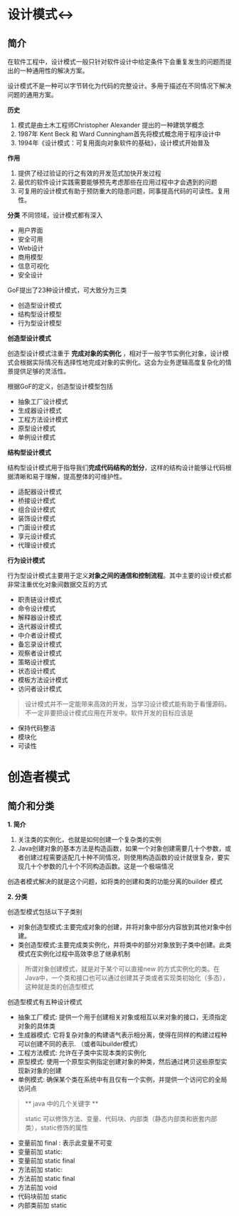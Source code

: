 # 设计模式<->
## 简介
在软件工程中，设计模式一般只针对软件设计中给定条件下会重复发生的问题而提出的一种通用性的解决方案。

设计模式不是一种可以字节转化为代码的完整设计。多用于描述在不同情况下解决问题的通用方案。


**历史**

1. 模式是由土木工程师Christopher Alexander 提出的一种建筑学概念
2. 1987年 Kent Beck 和 Ward Cunningham首先将模式概念用于程序设计中
3. 1994年《设计模式：可复用面向对象软件的基础》，设计模式开始普及

**作用**
1. 提供了经过验证的行之有效的开发范式加快开发过程
2. 最优的软件设计实践需要能够预先考虑那些在应用过程中才会遇到的问题
3. 可复用的设计模式有助于预防重大的隐患问题，同事提高代码的可读性。复用性。

**分类**
不同领域，设计模式都有深入
- 用户界面
- 安全可用
- Web设计
- 商用模型
- 信息可视化
- 安全设计

GoF提出了23种设计模式，可大致分为三类

- 创造型设计模式
- 结构型设计模型
- 行为型设计模型



**创造型设计模式**

创造型设计模式注重于 **完成对象的实例化** ，相对于一般字节实例化对象，设计模式会根据实际情况有选择性地完成对象的实例化。这会为业务逻辑高度复杂化的情景提供足够的灵活性。

根据GoF的定义，创造型设计模型包括

- 抽象工厂设计模式
- 生成器设计模式
- 工程方法设计模式
- 原型设计模式
- 单例设计模式


**结构型设计模式**

结构型设计模式用于指导我们**完成代码结构的划分**，这样的结构设计能够让代码根据清晰和易于理解，提高整体的可维护性。

- 适配器设计模式
- 桥接设计模式
- 组合设计模式
- 装饰设计模式
- 门面设计模式
- 享元设计模式
- 代理设计模式


**行为设计模式**

行为型设计模式主要用于定义**对象之间的通信和控制流程**。其中主要的设计模式都非常注重优化对象间数据交互的方式

- 职责链设计模式
- 命令设计模式
- 解释器设计模式
- 迭代器设计模式
- 中介者设计模式
- 备忘录设计模式
- 观察者设计模式
- 策略设计模式
- 状态设计模式
- 模板方法设计模式
- 访问者设计模式


> 设计模式并不一定能带来高效的开发，当学习设计模式能有助于看懂源码。不一定非要把设计模式应用在开发中。软件开发的目标应该是
- 保持代码整洁 
- 模块化
- 可读性


# 创造者模式

## 简介和分类

**1. 简介**
1. 关注类的实例化，也就是如何创建一个复杂类的实例
2. Java创建对象的基本方法是构造函数，如果一个对象创建需要几十个参数，或者创建过程需要适配几十种不同情况，则使用构造函数的设计就很复杂，要实现几十个参数的几十个不同构造函数。这是一个极端情况

创造者模式解决的就是这个问题，如将类的创建和类的功能分离的builder 模式


**2. 分类**

创造型模式包括以下子类别

- 对象创造型模式:主要完成对象的创建，并将对象中部分内容放到其他对象中创建。
- 类创造型模式:主要完成类实例化，并将类中的部分对象放到子类中创建。此类模式在实例化过程中高效李总了继承机制


> 所谓对象创建模式，就是对于某个可以直接new 的方式实例化的类。在Java中，一个类和接口也可以通过创建其子类或者实现类初始化（多态），这种就是类的创造型模式

创造型模式有五种设计模式

- 抽象工厂模式: 提供一个用于创建相关对象或相互以来对象的接口，无须指定对象的具体类
- 生成器模式: 它将复杂对象的构建语气表示相分离，使得在同样的构建过程种可以创建不同的表示. （或者叫builder模式）
- 工程方法模式: 允许在子类中实现本类的实例化
- 原型模式: 使用一个原型实例指定创建对象的种类，然后通过拷贝这些原型实现新对象的创建
- 单例模式: 确保某个类在系统中有且仅有一个实例，并提供一个访问它的全局访问点


> ** java 中的几个关键字 **
> 
> static 可以修饰方法、变量、代码块、内部类（静态内部类和嵌套内部类），static修饰的属性
- 变量前加 final : 表示此变量不可变 
-  变量前加 static: 
-  变量前加 static final
-  方法前加 static:
-  方法前加 static final
-  方法前加 void
-  代码块前加 static
-  内部类前加 static


